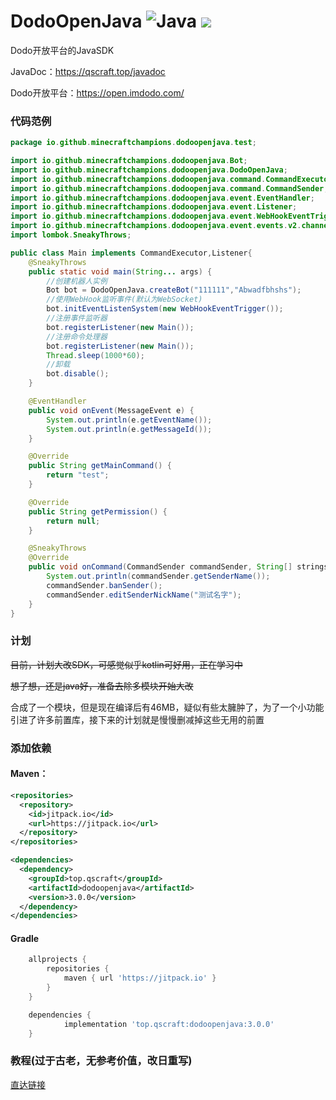﻿# DodoOpenJava <img src="https://img.shields.io/badge/java-%23ED8B00.svg?style=for-the-badge&logo=java&logoColor=white" alt="Java"> [![](https://jitpack.io/v/top.qscraft/dodoopenjava.svg)](https://jitpack.io/#top.qscraft/dodoopenjava)

Dodo开放平台的JavaSDK

JavaDoc：https://qscraft.top/javadoc

Dodo开放平台：https://open.imdodo.com/

### 代码范例
```java
package io.github.minecraftchampions.dodoopenjava.test;

import io.github.minecraftchampions.dodoopenjava.Bot;
import io.github.minecraftchampions.dodoopenjava.DodoOpenJava;
import io.github.minecraftchampions.dodoopenjava.command.CommandExecutor;
import io.github.minecraftchampions.dodoopenjava.command.CommandSender;
import io.github.minecraftchampions.dodoopenjava.event.EventHandler;
import io.github.minecraftchampions.dodoopenjava.event.Listener;
import io.github.minecraftchampions.dodoopenjava.event.WebHookEventTrigger;
import io.github.minecraftchampions.dodoopenjava.event.events.v2.channelmessage.MessageEvent;
import lombok.SneakyThrows;

public class Main implements CommandExecutor,Listener{
    @SneakyThrows
    public static void main(String... args) {
        //创建机器人实例
        Bot bot = DodoOpenJava.createBot("111111","Abwadfbhshs");
        //使用WebHook监听事件(默认为WebSocket)
        bot.initEventListenSystem(new WebHookEventTrigger());
        //注册事件监听器
        bot.registerListener(new Main());
        //注册命令处理器
        bot.registerListener(new Main());
        Thread.sleep(1000*60);
        //卸载
        bot.disable();
    }

    @EventHandler
    public void onEvent(MessageEvent e) {
        System.out.println(e.getEventName());
        System.out.println(e.getMessageId());
    }

    @Override
    public String getMainCommand() {
        return "test";
    }

    @Override
    public String getPermission() {
        return null;
    }

    @SneakyThrows
    @Override
    public void onCommand(CommandSender commandSender, String[] strings) {
        System.out.println(commandSender.getSenderName());
        commandSender.banSender();
        commandSender.editSenderNickName("测试名字");
    }
}
```
### 计划
~~目前，计划大改SDK，可感觉似乎kotlin可好用，正在学习中~~

~~想了想，还是java好，准备去除多模块开始大改~~

合成了一个模块，但是现在编译后有46MB，疑似有些太臃肿了，为了一个小功能引进了许多前置库，接下来的计划就是慢慢删减掉这些无用的前置

### 添加依赖
#### Maven：
```xml
<repositories>
  <repository>
    <id>jitpack.io</id>
    <url>https://jitpack.io</url>
  </repository>
</repositories>
```
```xml
<dependencies>
  <dependency>
    <groupId>top.qscraft</groupId>
    <artifactId>dodoopenjava</artifactId>
    <version>3.0.0</version>
  </dependency>
</dependencies>
```
#### Gradle
```groovy
	allprojects {
		repositories {
			maven { url 'https://jitpack.io' }
		}
	}

	dependencies {
	        implementation 'top.qscraft:dodoopenjava:3.0.0'
    }
```
### 教程(过于古老，无参考价值，改日重写)
[直达链接](https://www.showdoc.com.cn/DodoOpenJava/)
